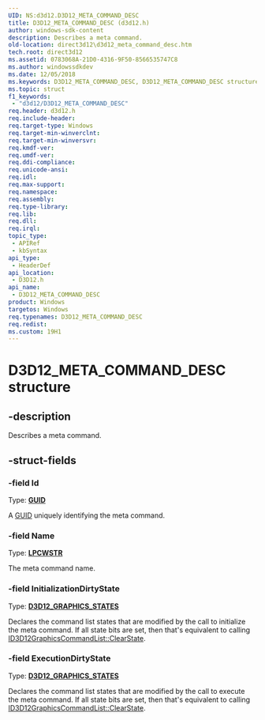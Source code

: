 ```yaml
---
UID: NS:d3d12.D3D12_META_COMMAND_DESC
title: D3D12_META_COMMAND_DESC (d3d12.h)
author: windows-sdk-content
description: Describes a meta command.
old-location: direct3d12\d3d12_meta_command_desc.htm
tech.root: direct3d12
ms.assetid: 0783068A-21D0-4316-9F50-8566535747C8
ms.author: windowssdkdev
ms.date: 12/05/2018
ms.keywords: D3D12_META_COMMAND_DESC, D3D12_META_COMMAND_DESC structure, d3d12/D3D12_META_COMMAND_DESC, direct3d12.d3d12_meta_command_desc
ms.topic: struct
f1_keywords: 
 - "d3d12/D3D12_META_COMMAND_DESC"
req.header: d3d12.h
req.include-header: 
req.target-type: Windows
req.target-min-winverclnt: 
req.target-min-winversvr: 
req.kmdf-ver: 
req.umdf-ver: 
req.ddi-compliance: 
req.unicode-ansi: 
req.idl: 
req.max-support: 
req.namespace: 
req.assembly: 
req.type-library: 
req.lib: 
req.dll: 
req.irql: 
topic_type:
 - APIRef
 - kbSyntax
api_type:
 - HeaderDef
api_location:
 - D3D12.h
api_name:
 - D3D12_META_COMMAND_DESC
product: Windows
targetos: Windows
req.typenames: D3D12_META_COMMAND_DESC
req.redist: 
ms.custom: 19H1
---
```


# D3D12_META_COMMAND_DESC structure


## -description


Describes a meta command.


## -struct-fields




### -field Id

Type: <b><a href="/windows/win32/api/guiddef/ns-guiddef-guid">GUID</a></b>

A <a href="/windows/win32/api/guiddef/ns-guiddef-guid">GUID</a> uniquely identifying the meta command.


### -field Name

Type: <b><a href="https://docs.microsoft.com/windows/desktop/WinProg/windows-data-types">LPCWSTR</a></b>

The meta command name.


### -field InitializationDirtyState

Type: <b><a href="https://docs.microsoft.com/en-us/windows/desktop/api/d3d12/ne-d3d12-d3d12_graphics_states">D3D12_GRAPHICS_STATES</a></b>

Declares the command list states that are modified by the call to initialize the meta command. If all state bits are set, then that's equivalent to calling <a href="https://docs.microsoft.com/windows/desktop/api/d3d12/nf-d3d12-id3d12graphicscommandlist-clearstate">ID3D12GraphicsCommandList::ClearState</a>.


### -field ExecutionDirtyState

Type: <b><a href="https://docs.microsoft.com/en-us/windows/desktop/api/d3d12/ne-d3d12-d3d12_graphics_states">D3D12_GRAPHICS_STATES</a></b>

Declares the command list states that are modified by the call to execute the meta command. If all state bits are set, then that's equivalent to calling <a href="https://docs.microsoft.com/windows/desktop/api/d3d12/nf-d3d12-id3d12graphicscommandlist-clearstate">ID3D12GraphicsCommandList::ClearState</a>.

